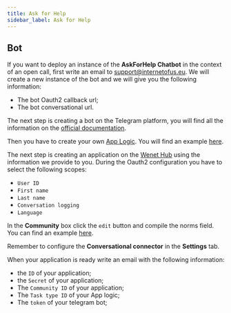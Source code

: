 ```yaml
---
title: Ask for Help
sidebar_label: Ask for Help
---
```


## Bot

If you want to deploy an instance of the **AskForHelp Chatbot** in the context of an open call, first write an email to support@internetofus.eu. We will create a new instance of the bot and we will give you the following information:
- The bot Oauth2 callback url;
- The bot conversational url.

The next step is creating a bot on the Telegram platform, you will find all the information on the [official documentation](https://core.telegram.org/bots).


Then you have to create your own [App Logic](tech/conversation/app-logic.md). You will find an example [here](tech/usecase/ask-for-helpv2.md).


The next step is creating an application on the [Wenet Hub](https://internetofus.u-hopper.com) using the information we provide to you. During the Oauth2 configuration you have to select the following scopes:

- `User ID`
- `First name`
- `Last name`
- `Conversation logging`
- `Language`

In the **Community** box click the `edit` button and compile the norms field. You can find an example [here](tech/usecase/ask-for-helpv2.md#community-norm).


Remember to configure the **Conversational connector** in the **Settings** tab.


When your application is ready write an email with the following information:

- the `ID` of your application;
- the `Secret` of your application;
- The `Community ID` of your application;
- The `Task type ID` of your App logic;
- The `token` of your telegram bot; 